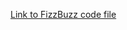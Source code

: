 [Link to FizzBuzz code file](https://github.com/StevenVaughan97/FizzBuzz/blob/master/FizzBuzz/FizzBuzz/Program.cs)
